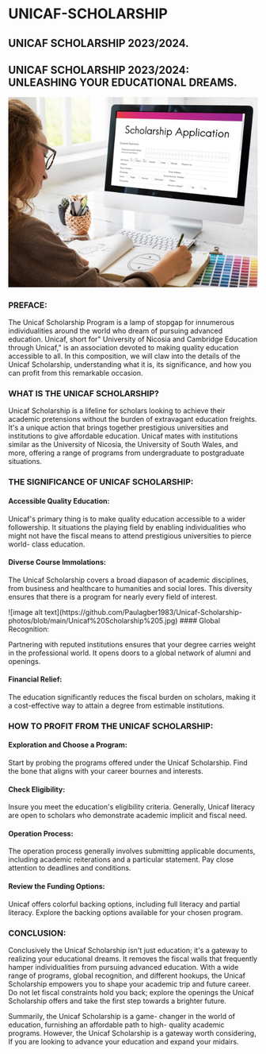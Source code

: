 # UNICAF-SCHOLARSHIP
## UNICAF SCHOLARSHIP 2023/2024.

## UNICAF SCHOLARSHIP 2023/2024: UNLEASHING YOUR EDUCATIONAL DREAMS. 
![image alt text](
https://github.com/Paulagber1983/Unicaf-Scholarship-photos/blob/main/Unicaf%20Scholarship%206.jpg)
### PREFACE:   

<p>The Unicaf Scholarship Program is a  lamp of stopgap for  innumerous  individualities around the world who dream of pursuing advanced education. Unicaf, short for" University of Nicosia and Cambridge Education through Unicaf," is an association  devoted to making quality education accessible to all. In this composition, we will claw into the details of the Unicaf Scholarship, understanding what it is, its significance, and how you can  profit from this remarkable  occasion.</p>   

### WHAT IS THE UNICAF SCHOLARSHIP?

<p>Unicaf Scholarship is a lifeline for  scholars looking to achieve their academic  pretensions without the burden of  extravagant education  freights. It's a unique action that brings together prestigious universities and institutions to  give affordable education. Unicaf  mates with institutions  similar as the University of Nicosia, the University of South Wales, and more, offering a range of programs from undergraduate to postgraduate  situations.</p>   

### THE SIGNIFICANCE OF UNICAF SCHOLARSHIP:

#### Accessible Quality Education:
<p>Unicaf's primary  thing is to make quality education accessible to a wider  followership. It  situations the playing field by enabling  individualities who might not have the  fiscal means to attend prestigious universities to  pierce world- class education.</p>  

#### Diverse Course Immolations:
<p>The Unicaf Scholarship covers a broad diapason of academic disciplines, from business and healthcare to humanities and social  lores. This diversity ensures that there is a program for  nearly every field of interest.</p>  
![image alt text](https://github.com/Paulagber1983/Unicaf-Scholarship-photos/blob/main/Unicaf%20Scholarship%205.jpg)
#### Global Recognition:
<p>Partnering with  reputed institutions ensures that your degree carries weight in the professional world. It opens doors to a global network of alumni and  openings.</p> 

#### Financial Relief: 
<p>The education significantly reduces the  fiscal burden on  scholars, making it a cost-effective way to attain a degree from  estimable institutions.</p>   

### HOW TO  PROFIT FROM THE UNICAF SCHOLARSHIP: 

#### Exploration and Choose a Program:
<p>Start by  probing the programs offered under the Unicaf Scholarship. Find the bone that aligns with your career  bournes  and interests.</p>   

#### Check Eligibility:
<p>Insure you meet the education's eligibility criteria. Generally, Unicaf literacy are open to  scholars who demonstrate academic implicit and  fiscal need.</p>   

#### Operation Process:
<p>The  operation process  generally involves submitting applicable documents, including academic reiterations and a  particular statement. Pay close attention to deadlines and conditions.</p>   

#### Review the Funding Options:
Unicaf offers  colorful backing options, including full  literacy and partial  literacy. Explore the backing options available for your chosen program.   

### CONCLUSION:   

<p>Conclusively the Unicaf Scholarship isn't just education; it's a gateway to realizing your educational dreams. It removes the  fiscal  walls that  frequently  hamper  individualities from pursuing advanced education.
With a wide range of programs, global recognition, and different  hookups, the Unicaf Scholarship empowers you to shape your academic  trip and future career. Do not let  fiscal constraints hold you back; explore the  openings the Unicaf Scholarship offers and take the first step towards a brighter future.</p> 
<p>Summarily, the Unicaf Scholarship is a game- changer in the world of education,  furnishing an affordable path to high- quality academic programs. However, the Unicaf Scholarship is a gateway worth considering, If you are looking to advance your education and expand your midairs.</p>
